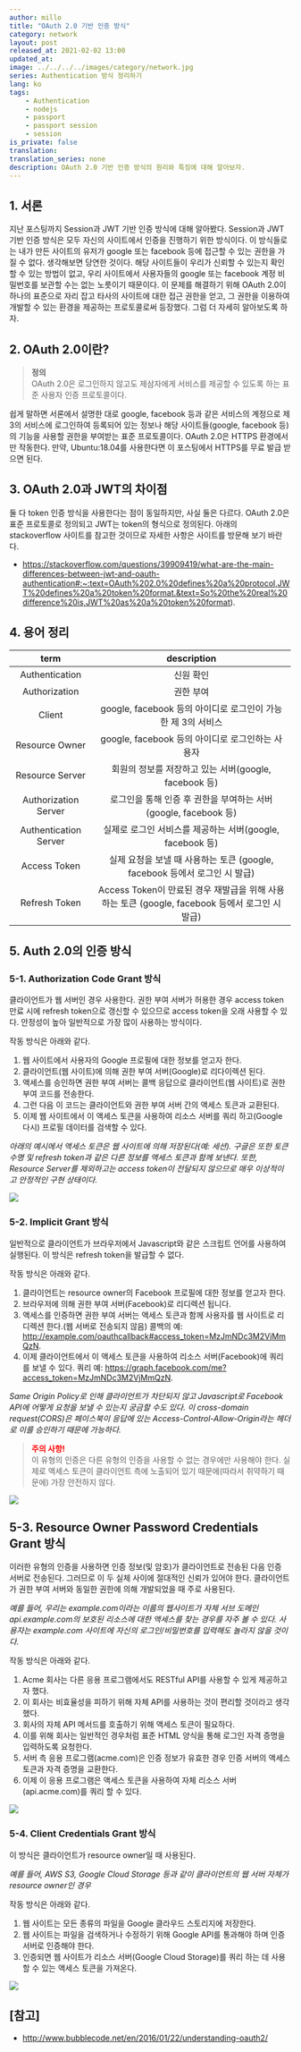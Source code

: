 ```yaml
---
author: millo
title: "OAuth 2.0 기반 인증 방식"
category: network
layout: post
released_at: 2021-02-02 13:00
updated_at:
image: ../../../../images/category/network.jpg
series: Authentication 방식 정리하기
lang: ko
tags:
    - Authentication
    - nodejs
    - passport
    - passport session
    - session
is_private: false
translation:
translation_series: none
description: OAuth 2.0 기반 인증 방식의 원리와 특징에 대해 알아보자.
---
```


## 1. 서론

지난 포스팅까지 Session과 JWT 기반 인증 방식에 대해 알아봤다. Session과 JWT 기반 인증 방식은 모두 자신의 사이트에서 인증을 진행하기 위한 방식이다. 이 방식들로는 내가 만든 사이트의 유저가 google 또는 facebook 등에 접근할 수 있는 권한을 가질 수 없다. 생각해보면 당연한 것이다. 해당 사이트들이 우리가 신뢰할 수 있는지 확인할 수 있는 방법이 없고, 우리 사이트에서 사용자들의 google 또는 facebook 계정 비밀번호를 보관할 수는 없는 노릇이기 때문이다. 이 문제를 해결하기 위해 OAuth 2.0이 하나의 표준으로 자리 잡고 타사의 사이트에 대한 접근 권한을 얻고, 그 권한을 이용하여 개발할 수 있는 환경을 제공하는 프로토콜로써 등장했다. 그럼 더 자세히 알아보도록 하자.

## 2. OAuth 2.0이란?

> **정의** <br/>
> OAuth 2.0은 로그인하지 않고도 제삼자에게 서비스를 제공할 수 있도록 하는 표준 사용자 인증 프로토콜이다.

쉽게 말하면 서론에서 설명한 대로 google, facebook 등과 같은 서비스의 계정으로 제3의 서비스에 로그인하여 등록되어 있는 정보나 해당 사이트들(google, facebook 등)의 기능을 사용할 권한을 부여받는 표준 프로토콜이다.
OAuth 2.0은 HTTPS 환경에서만 작동한다. 만약, Ubuntu:18.04를 사용한다면 이 포스팅에서 HTTPS를 무료 발급 받으면 된다.

## 3. OAuth 2.0과 JWT의 차이점

둘 다 token 인증 방식을 사용한다는 점이 동일하지만, 사실 둘은 다르다. OAuth 2.0은 표준 프로토콜로 정의되고 JWT는 token의 형식으로 정의된다. 아래의 stackoverflow 사이트를 참고한 것이므로 자세한 사항은 사이트를 방문해 보기 바란다.

-   https://stackoverflow.com/questions/39909419/what-are-the-main-differences-between-jwt-and-oauth-authentication#:~:text=OAuth%202.0%20defines%20a%20protocol,JWT%20defines%20a%20token%20format.&text=So%20the%20real%20difference%20is,JWT%20as%20a%20token%20format).

## 4. 용어 정리

|         term          |                                           description                                           |
| :-------------------: | :---------------------------------------------------------------------------------------------: |
|    Authentication     |                                            신원 확인                                            |
|     Authorization     |                                            권한 부여                                            |
|        Client         |                  google, facebook 등의 아이디로 로그인이 가능한 제 3의 서비스                   |
|    Resource Owner     |                        google, facebook 등의 아이디로 로그인하는 사용자                         |
|    Resource Server    |                      회원의 정보를 저장하고 있는 서버(google, facebook 등)                      |
| Authorization Server  |                 로그인을 통해 인증 후 권한을 부여하는 서버(google, facebook 등)                 |
| Authentication Server |                    실제로 로그인 서비스를 제공하는 서버(google, facebook 등)                    |
|     Access Token      |           실제 요청을 보낼 때 사용하는 토큰 (google, facebook 등에서 로그인 시 발급)            |
|     Refresh Token     | Access Token이 만료된 경우 재발급을 위해 사용하는 토큰 (google, facebook 등에서 로그인 시 발급) |

## 5. Auth 2.0의 인증 방식

### 5-1. Authorization Code Grant 방식

클라이언트가 웹 서버인 경우 사용한다. 권한 부여 서버가 허용한 경우 access token 만료 시에 refresh token으로 갱신할 수 있으므로 access token을 오래 사용할 수 있다. 안정성이 높아 일반적으로 가장 많이 사용하는 방식이다.

작동 방식은 아래와 같다.

1. 웹 사이트에서 사용자의 Google 프로필에 대한 정보를 얻고자 한다.
2. 클라이언트(웹 사이트)에 의해 권한 부여 서버(Google)로 리다이렉션 된다.
3. 액세스를 승인하면 권한 부여 서버는 콜백 응답으로 클라이언트(웹 사이트)로 권한 부여 코드를 전송한다.
4. 그런 다음 이 코드는 클라이언트와 권한 부여 서버 간의 액세스 토큰과 교환된다.
5. 이제 웹 사이트에서 이 액세스 토큰을 사용하여 리소스 서버를 쿼리 하고(Google 다시) 프로필 데이터를 검색할 수 있다.

_아래의 예시에서 액세스 토큰은 웹 사이트에 의해 저장된다(예: 세션). 구글은 또한 토큰 수명 및 refresh token과 같은 다른 정보를 액세스 토큰과 함께 보낸다. 또한, Resource Server를 제외하고는 access token이 전달되지 않으므로 매우 이상적이고 안정적인 구현 상태이다._

![](../../../../images/2021/02/oauth1.png)

### 5-2. Implicit Grant 방식

일반적으로 클라이언트가 브라우저에서 Javascript와 같은 스크립트 언어를 사용하여 실행된다. 이 방식은 refresh token을 발급할 수 없다.

작동 방식은 아래와 같다.

1. 클라이언트는 resource owner의 Facebook 프로필에 대한 정보를 얻고자 한다.
2. 브라우저에 의해 권한 부여 서버(Facebook)로 리디렉션 됩니다.
3. 액세스를 인증하면 권한 부여 서버는 액세스 토큰과 함께 사용자를 웹 사이트로 리디렉션 한다.(웹 서버로 전송되지 않음)
   콜백의 예: http://example.com/oauthcallback#access_token=MzJmNDc3M2VjMmQzN.
4. 이제 클라이언트에서 이 액세스 토큰을 사용하여 리소스 서버(Facebook)에 쿼리를 보낼 수 있다.
   쿼리 예: https://graph.facebook.com/me?access_token=MzJmNDc3M2VjMmQzN.

_Same Origin Policy로 인해 클라이언트가 차단되지 않고 Javascript로 Facebook API에 어떻게 요청을 보낼 수 있는지 궁금할 수도 있다. 이 cross-domain request(CORS)은 페이스북이 응답에 있는 Access-Control-Allow-Origin라는 헤더로 이를 승인하기 때문에 가능하다._

> <span style="color:red"> **주의 사항!** </span> <br/>
> 이 유형의 인증은 다른 유형의 인증을 사용할 수 없는 경우에만 사용해야 한다. 실제로 액세스 토큰이 클라이언트 측에 노출되어 있기 때문에(따라서 취약하기 때문에) 가장 안전하지 않다.

![](../../../../images/2021/02/oauth2.png)

## 5-3. Resource Owner Password Credentials Grant 방식

이러한 유형의 인증을 사용하면 인증 정보(및 암호)가 클라이언트로 전송된 다음 인증 서버로 전송된다. 그러므로 이 두 실체 사이에 절대적인 신뢰가 있어야 한다. 클라이언트가 권한 부여 서버와 동일한 권한에 의해 개발되었을 때 주로 사용된다.

_예를 들어, 우리는 example.com이라는 이름의 웹사이트가 자체 서브 도메인 api.example.com의 보호된 리소스에 대한 액세스를 찾는 경우를 자주 볼 수 있다. 사용자는 example.com 사이트에 자신의 로그인/비밀번호를 입력해도 놀라지 않을 것이다._

작동 방식은 아래와 같다.

1. Acme 회사는 다른 응용 프로그램에서도 RESTful API를 사용할 수 있게 제공하고자 했다.
2. 이 회사는 비효율성을 피하기 위해 자체 API를 사용하는 것이 편리할 것이라고 생각했다.
3. 회사의 자체 API 메서드를 호출하기 위해 액세스 토큰이 필요하다.
4. 이를 위해 회사는 일반적인 경우처럼 표준 HTML 양식을 통해 로그인 자격 증명을 입력하도록 요청한다.
5. 서버 측 응용 프로그램(acme.com)은 인증 정보가 유효한 경우 인증 서버의 액세스 토큰과 자격 증명을 교환한다.
6. 이제 이 응용 프로그램은 액세스 토큰을 사용하여 자체 리소스 서버(api.acme.com)를 쿼리 할 수 있다.

![](../../../../images/2021/02/oauth3.png)

### 5-4. Client Credentials Grant 방식

이 방식은 클라이언트가 resource owner일 때 사용된다.

_예를 들어, AWS S3, Google Cloud Storage 등과 같이 클라이언트의 웹 서버 자체가 resource owner인 경우_

작동 방식은 아래와 같다.

1. 웹 사이트는 모든 종류의 파일을 Google 클라우드 스토리지에 저장한다.
2. 웹 사이트는 파일을 검색하거나 수정하기 위해 Google API를 통과해야 하며 인증 서버로 인증해야 한다.
3. 인증되면 웹 사이트가 리소스 서버(Google Cloud Storage)를 쿼리 하는 데 사용할 수 있는 액세스 토큰을 가져온다.

![](../../../../images/2021/02/oauth4.png)

## [참고]

-   http://www.bubblecode.net/en/2016/01/22/understanding-oauth2/
